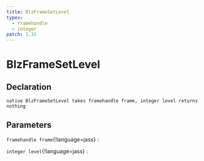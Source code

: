 ```yaml
---
title: BlzFrameSetLevel
types:
  - framehandle
  - integer
patch: 1.31
---
```


# BlzFrameSetLevel

## Declaration

```jass
native BlzFrameSetLevel takes framehandle frame, integer level returns nothing
```

## Parameters
`framehandle frame`{!language=jass}
: 

`integer level`{!language=jass}
: 
